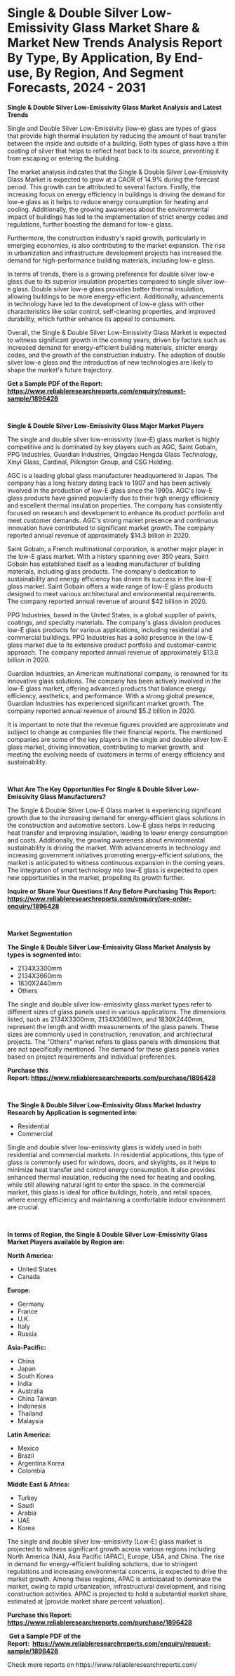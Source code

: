 <p><h1>Single & Double Silver Low-Emissivity Glass Market Share & Market New Trends Analysis Report By Type, By Application, By End-use, By Region, And Segment Forecasts, 2024 - 2031</h1></p><p><strong>Single & Double Silver Low-Emissivity Glass Market Analysis and Latest Trends</strong></p>
<p><p>Single and Double Silver Low-Emissivity (low-e) glass are types of glass that provide high thermal insulation by reducing the amount of heat transfer between the inside and outside of a building. Both types of glass have a thin coating of silver that helps to reflect heat back to its source, preventing it from escaping or entering the building.</p><p>The market analysis indicates that the Single & Double Silver Low-Emissivity Glass Market is expected to grow at a CAGR of 14.9% during the forecast period. This growth can be attributed to several factors. Firstly, the increasing focus on energy efficiency in buildings is driving the demand for low-e glass as it helps to reduce energy consumption for heating and cooling. Additionally, the growing awareness about the environmental impact of buildings has led to the implementation of strict energy codes and regulations, further boosting the demand for low-e glass.</p><p>Furthermore, the construction industry's rapid growth, particularly in emerging economies, is also contributing to the market expansion. The rise in urbanization and infrastructure development projects has increased the demand for high-performance building materials, including low-e glass.</p><p>In terms of trends, there is a growing preference for double silver low-e glass due to its superior insulation properties compared to single silver low-e glass. Double silver low-e glass provides better thermal insulation, allowing buildings to be more energy-efficient. Additionally, advancements in technology have led to the development of low-e glass with other characteristics like solar control, self-cleaning properties, and improved durability, which further enhance its appeal to consumers.</p><p>Overall, the Single & Double Silver Low-Emissivity Glass Market is expected to witness significant growth in the coming years, driven by factors such as increased demand for energy-efficient building materials, stricter energy codes, and the growth of the construction industry. The adoption of double silver low-e glass and the introduction of new technologies are likely to shape the market's future trajectory.</p></p>
<p><strong>Get a Sample PDF of the Report:&nbsp; <a href="https://www.reliableresearchreports.com/enquiry/request-sample/1896428">https://www.reliableresearchreports.com/enquiry/request-sample/1896428</a></strong></p>
<p>&nbsp;</p>
<p><strong>Single & Double Silver Low-Emissivity Glass Major Market Players</strong></p>
<p><p>The single and double silver low-emissivity (low-E) glass market is highly competitive and is dominated by key players such as AGC, Saint Gobain, PPG Industries, Guardian Industries, Qingdao Hengda Glass Technology, Xinyi Glass, Cardinal, Pilkington Group, and CSG Holding.</p><p>AGC is a leading global glass manufacturer headquartered in Japan. The company has a long history dating back to 1907 and has been actively involved in the production of low-E glass since the 1990s. AGC's low-E glass products have gained popularity due to their high energy efficiency and excellent thermal insulation properties. The company has consistently focused on research and development to enhance its product portfolio and meet customer demands. AGC's strong market presence and continuous innovation have contributed to significant market growth. The company reported annual revenue of approximately $14.3 billion in 2020.</p><p>Saint Gobain, a French multinational corporation, is another major player in the low-E glass market. With a history spanning over 350 years, Saint Gobain has established itself as a leading manufacturer of building materials, including glass products. The company's dedication to sustainability and energy efficiency has driven its success in the low-E glass market. Saint Gobain offers a wide range of low-E glass products designed to meet various architectural and environmental requirements. The company reported annual revenue of around $42 billion in 2020.</p><p>PPG Industries, based in the United States, is a global supplier of paints, coatings, and specialty materials. The company's glass division produces low-E glass products for various applications, including residential and commercial buildings. PPG Industries has a solid presence in the low-E glass market due to its extensive product portfolio and customer-centric approach. The company reported annual revenue of approximately $13.8 billion in 2020.</p><p>Guardian Industries, an American multinational company, is renowned for its innovative glass solutions. The company has been actively involved in the low-E glass market, offering advanced products that balance energy efficiency, aesthetics, and performance. With a strong global presence, Guardian Industries has experienced significant market growth. The company reported annual revenue of around $5.2 billion in 2020.</p><p>It is important to note that the revenue figures provided are approximate and subject to change as companies file their financial reports. The mentioned companies are some of the key players in the single and double silver low-E glass market, driving innovation, contributing to market growth, and meeting the evolving needs of customers in terms of energy efficiency and sustainability.</p></p>
<p>&nbsp;</p>
<p><strong>What Are The Key Opportunities For Single & Double Silver Low-Emissivity Glass Manufacturers?</strong></p>
<p><p>The Single & Double Silver Low-E Glass market is experiencing significant growth due to the increasing demand for energy-efficient glass solutions in the construction and automotive sectors. Low-E glass helps in reducing heat transfer and improving insulation, leading to lower energy consumption and costs. Additionally, the growing awareness about environmental sustainability is driving the market. With advancements in technology and increasing government initiatives promoting energy-efficient solutions, the market is anticipated to witness continuous expansion in the coming years. The integration of smart technology into low-E glass is expected to open new opportunities in the market, propelling its growth further.</p></p>
<p><strong>Inquire or Share Your Questions If Any Before Purchasing This Report: <a href="https://www.reliableresearchreports.com/enquiry/pre-order-enquiry/1896428">https://www.reliableresearchreports.com/enquiry/pre-order-enquiry/1896428</a></strong></p>
<p>&nbsp;</p>
<p><strong>Market Segmentation</strong></p>
<p><strong>The Single & Double Silver Low-Emissivity Glass Market Analysis by types is segmented into:</strong></p>
<p><ul><li>2134X3300mm</li><li>2134X3660mm</li><li>1830X2440mm</li><li>Others</li></ul></p>
<p><p>The single and double silver low-emissivity glass market types refer to different sizes of glass panels used in various applications. The dimensions listed, such as 2134X3300mm, 2134X3660mm, and 1830X2440mm, represent the length and width measurements of the glass panels. These sizes are commonly used in construction, renovation, and architectural projects. The "Others" market refers to glass panels with dimensions that are not specifically mentioned. The demand for these glass panels varies based on project requirements and individual preferences.</p></p>
<p><strong>Purchase this Report:&nbsp;<a href="https://www.reliableresearchreports.com/purchase/1896428">https://www.reliableresearchreports.com/purchase/1896428</a></strong></p>
<p>&nbsp;</p>
<p><strong>The Single & Double Silver Low-Emissivity Glass Market Industry Research by Application is segmented into:</strong></p>
<p><ul><li>Residential</li><li>Commercial</li></ul></p>
<p><p>Single and double silver low-emissivity glass is widely used in both residential and commercial markets. In residential applications, this type of glass is commonly used for windows, doors, and skylights, as it helps to minimize heat transfer and control energy consumption. It also provides enhanced thermal insulation, reducing the need for heating and cooling, while still allowing natural light to enter the space. In the commercial market, this glass is ideal for office buildings, hotels, and retail spaces, where energy efficiency and maintaining a comfortable indoor environment are crucial.</p></p>
<p>&nbsp;</p>
<p><strong>In terms of Region, the Single & Double Silver Low-Emissivity Glass Market Players available by Region are:</strong></p>
<p>
    <p> <strong> North America: </strong>
        <ul>
            <li>United States</li>
            <li>Canada</li>
        </ul>
        </p> 
    <p> <strong> Europe: </strong>
        <ul>
            <li>Germany</li>
            <li>France</li>
            <li>U.K.</li>
            <li>Italy</li>
            <li>Russia</li>
        </ul>
        </p> 
    <p> <strong> Asia-Pacific: </strong>
        <ul>
            <li>China</li>
            <li>Japan</li>
            <li>South Korea</li>
            <li>India</li>
            <li>Australia</li>
            <li>China Taiwan</li>
            <li>Indonesia</li>
            <li>Thailand</li>
            <li>Malaysia</li>
        </ul>
        </p> 
    <p> <strong> Latin America: </strong>
        <ul>
            <li>Mexico</li>
            <li>Brazil</li>
            <li>Argentina Korea</li>
            <li>Colombia</li>
        </ul>
        </p> 
    <p> <strong> Middle East & Africa: </strong>
        <ul>
            <li>Turkey</li>
            <li>Saudi</li>
            <li>Arabia</li>
            <li>UAE</li>
            <li>Korea</li>
        </ul>
    </p>
    </p>
<p><p>The single and double silver low-emissivity (Low-E) glass market is projected to witness significant growth across various regions including North America (NA), Asia Pacific (APAC), Europe, USA, and China. The rise in demand for energy-efficient building solutions, due to stringent regulations and increasing environmental concerns, is expected to drive the market growth. Among these regions, APAC is anticipated to dominate the market, owing to rapid urbanization, infrastructural development, and rising construction activities. APAC is projected to hold a substantial market share, estimated at [provide market share percent valuation].</p></p>
<p><strong>Purchase this Report: <a href="https://www.reliableresearchreports.com/purchase/1896428">https://www.reliableresearchreports.com/purchase/1896428</a></strong></p>
<p>&nbsp;<strong>Get a Sample PDF of the Report:&nbsp;&nbsp;<a href="https://www.reliableresearchreports.com/enquiry/request-sample/1896428">https://www.reliableresearchreports.com/enquiry/request-sample/1896428</a></strong></p>
<p><strong></strong></p>
<p>Check more reports on https://www.reliableresearchreports.com/</p>